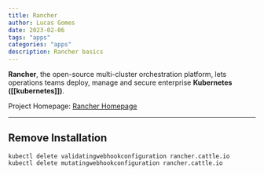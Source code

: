 ```yaml
---
title: Rancher
author: Lucas Gomes
date: 2023-02-06
tags: "apps"
categories: "apps"
description: Rancher basics
---
```


**Rancher**, the open-source multi-cluster orchestration platform, lets operations teams deploy, manage and secure enterprise **Kubernetes ([[kubernetes]])**.

Project Homepage: [Rancher Homepage](https://www.rancher.com)

---

## Remove Installation

```
kubectl delete validatingwebhookconfiguration rancher.cattle.io
kubectl delete mutatingwebhookconfiguration rancher.cattle.io
```

